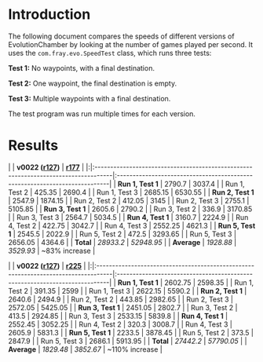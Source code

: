 # Introduction #

The following document compares the speeds of different versions of EvolutionChamber by looking at the number of games played per second.  It uses the `com.fray.evo.SpeedTest` class, which runs three tests:

**Test 1:** No waypoints, with a final destination.

**Test 2:** One waypoint, the final destination is empty.

**Test 3:** Multiple waypoints with a final destination.

The test program was run multiple times for each version.

# Results #

| | **v0022 ([r127](https://code.google.com/p/evolutionchamber/source/detail?r=127))** | **[r177](https://code.google.com/p/evolutionchamber/source/detail?r=177)** |
|:|:-----------------------------------------------------------------------------------|:---------------------------------------------------------------------------|
| **Run 1, Test 1** | 2790.7                                                                             | 3037.4                                                                     |
| Run 1, Test 2 | 425.35                                                                             | 2690.4                                                                     |
| Run 1, Test 3 | 2685.15                                                                            | 6530.55                                                                    |
| **Run 2, Test 1** | 2547.9                                                                             | 1874.15                                                                    |
| Run 2, Test 2 | 412.05                                                                             | 3145                                                                       |
| Run 2, Test 3 | 2755.1                                                                             | 5105.85                                                                    |
| **Run 3, Test 1** | 2605.6                                                                             | 2790.2                                                                     |
| Run 3, Test 2 | 336.9                                                                              | 3170.85                                                                    |
| Run 3, Test 3 | 2564.7                                                                             | 5034.5                                                                     |
| **Run 4, Test 1** | 3160.7                                                                             | 2224.9                                                                     |
| Run 4, Test 2 | 422.75                                                                             | 3042.7                                                                     |
| Run 4, Test 3 | 2552.25                                                                            | 4621.3                                                                     |
| **Run 5, Test 1** | 2545.5                                                                             | 2022.9                                                                     |
| Run 5, Test 2 | 472.5                                                                              | 3293.65                                                                    |
| Run 5, Test 3 | 2656.05                                                                            | 4364.6                                                                     |
| **Total** | _28933.2_                                                                          | _52948.95_                                                                 |
| **Average** | _1928.88_                                                                          | _3529.93_                                                                  | ~83% increase                                                              |


| | **v0022 ([r127](https://code.google.com/p/evolutionchamber/source/detail?r=127))** | **[r225](https://code.google.com/p/evolutionchamber/source/detail?r=225)** |
|:|:-----------------------------------------------------------------------------------|:---------------------------------------------------------------------------|
| **Run 1, Test 1** | 2602.75                                                                            | 2598.35                                                                    |
| Run 1, Test 2 | 391.35                                                                             | 2599                                                                       |
| Run 1, Test 3 | 2622.15                                                                            | 5590.2                                                                     |
| **Run 2, Test 1** | 2640.6                                                                             | 2494.9                                                                     |
| Run 2, Test 2 | 443.85                                                                             | 2982.65                                                                    |
| Run 2, Test 3 | 2572.05                                                                            | 5425.05                                                                    |
| **Run 3, Test 1** | 2451.05                                                                            | 2802.7                                                                     |
| Run 3, Test 2 | 413.5                                                                              | 2924.85                                                                    |
| Run 3, Test 3 | 2533.15                                                                            | 5839.8                                                                     |
| **Run 4, Test 1** | 2552.45                                                                            | 3052.25                                                                    |
| Run 4, Test 2 | 320.3                                                                              | 3008.7                                                                     |
| Run 4, Test 3 | 2605.9                                                                             | 5831.3                                                                     |
| **Run 5, Test 1** | 2233.5                                                                             | 3878.45                                                                    |
| Run 5, Test 2 | 373.5                                                                              | 2847.9                                                                     |
| Run 5, Test 3 | 2686.1                                                                             | 5913.95                                                                    |
| **Total** | _27442.2_                                                                          | _57790.05_                                                                 |
| **Average** | _1829.48_                                                                          | _3852.67_                                                                  | ~110% increase                                                             |